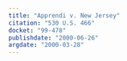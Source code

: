 ```yaml
---
title: "Apprendi v. New Jersey"
citation: "530 U.S. 466"
docket: "99-478"
publishdate: "2000-06-26"
argdate: "2000-03-28"
---
```

